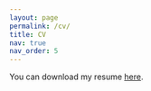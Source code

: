 ```yaml
---
layout: page
permalink: /cv/
title: CV
nav: true
nav_order: 5
---
```


You can download my resume [here](https://mega.nz/file/wPUVnCgB#tfxMyl481MBf_8bnUQgH9YaFcm012MHQOD3x-CWfG1k).